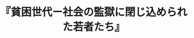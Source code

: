 ---
title: "『貧困世代ー社会の監獄に閉じ込められた若者たち』"
description: "昨年『下流老人』が20万部超えのベストセラーとなった著者の新書第２弾！今回は若者の貧困に着目し、「一億総貧困社会」をさらに深く読み解く。これまで、若者は弱者だとは認められず、社会福祉の対象者として扱われなかった。本書では、所持金13円で野宿していた栄養失調状態の20代男性、生活保護を受けて生きる30代女性、脱法ハウスで暮らさざるを得なくなった20代男性などの事例から、若者の貧困を分析する。"
date: 
shorttitle: ""
authors: ['']
publishDate: ""
ENTRYTYPE: "基礎演習テキスト100"
series:
- 早稲田大学必修基礎演習テキスト100(2020年度)
tags: 
- 
category: 
- 
# publisher: "Self-Published"
image: 
pinned : true
draft: false
hideToc: false
enableToc: true
enableTocContent: false
copyright: "All rights reserved"
---